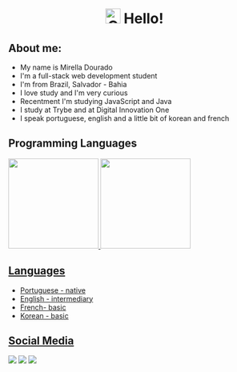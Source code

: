 

<h1 align=center > <img src="https://github.com/raghavk16/raghavk16/blob/master/octo.gif" alt="GitHub Logo" width="30"/> Hello! </h1>
<main>
  <h2>About me:</h2>
  <ul>
    <li> My name is Mirella Dourado </li>
    <li> I'm a full-stack web development student </li>
    <li> I'm from Brazil, Salvador - Bahia </li>
    <li> I love study and I'm very curious </li>
    <li> Recentment I'm studying JavaScript and Java </li>
    <li> I study at Trybe and at Digital Innovation One </li>
    <li> I speak portuguese, english and a little bit of korean and french </li>
  </ul>
</main>
<section>
  <h2> Programming Languages </h2>
  <a href="https://mirelladourado.github.io/">
  <img height="180em" src="https://github-readme-stats.vercel.app/api?username=MirellaDourado&show_icons=true&theme=dracula&include_all_commits=true&count_private=true&hide=stars"/>
  <img height="180em" src="https://github-readme-stats.vercel.app/api/top-langs/?username=MirellaDourado&layout=compact&langs_count=7&theme=dracula"/>
</section>
<section>
  <h2> Languages </h2>
  <ul>
  <li>Portuguese - native</li>
  <li>English - intermediary</li>
  <li>French- basic</li>
  <li>Korean - basic </li>
  </ul>
</section>
<div>
    <h2>Social Media</h2>
    <a href="https://www.linkedin.com/in/mirelladourado/" target="_blank"><img src="https://img.shields.io/badge/-LinkedIn-%230077B5?style=for-the-badge&logo=linkedin&logoColor=white" target="_blank"></a>
    <a href="https://mirelladourado.github.io/" target="_blank"><img src="https://img.shields.io/badge/-PORTFOLIO%20%E2%99%A5-%23E4405F?style=for-the-badge&logo=&logoColor=white" target="_blank"></a>
    <a href = "mailto:mirellaalvesdourado@gmail.com"><img src="https://img.shields.io/badge/-Gmail-%23333?style=for-the-badge&logo=gmail&logoColor=white" target="_blank"></a>
  </div>
